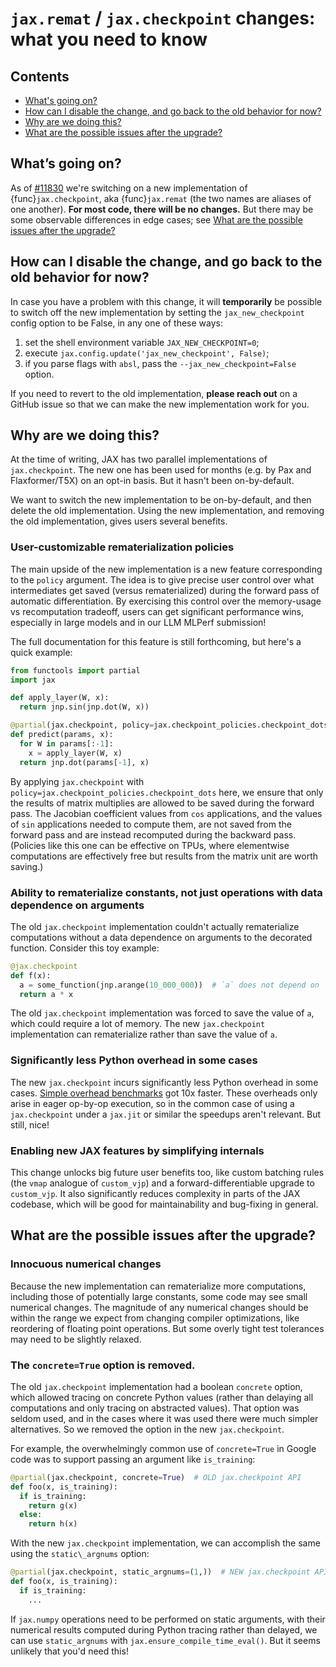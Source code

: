 # `jax.remat` / `jax.checkpoint` changes: what you need to know


## Contents


* [What's going on?](#whats-going-on)
* [How can I disable the change, and go back to the old behavior for
  now?](#how-can-i-disable-the-change-and-go-back-to-the-old-behavior-for-now)
* [Why are we doing this?](#why-are-we-doing-this)
* [What are the possible issues after the upgrade?](#what-are-the-possible-issues-after-the-upgrade)



## What’s going on?

As of [#11830](https://github.com/google/jax/pull/11830) we're switching on a new implementation of {func}`jax.checkpoint`, aka {func}`jax.remat` (the two names are aliases of one another). **For most code, there will be no changes.** But there may be some observable differences in edge cases; see [What are the possible issues after the upgrade?](#what-are-the-possible-issues-after-the-upgrade)


## How can I disable the change, and go back to the old behavior for now?

In case you have a problem with this change, it will **temporarily** be possible to switch off the new implementation by setting the `jax_new_checkpoint` config option to be False, in any one of these ways:



1. set the shell environment variable `JAX_NEW_CHECKPOINT=0`;
2. execute `jax.config.update('jax_new_checkpoint', False)`;
3. if you parse flags with `absl`, pass the `--jax_new_checkpoint=False` option.

If you need to revert to the old implementation, **please reach out** on a GitHub issue so that we can make the new implementation work for you.


## Why are we doing this?

At the time of writing, JAX has two parallel implementations of `jax.checkpoint`. The new one has been used for months (e.g. by Pax and Flaxformer/T5X) on an opt-in basis. But it hasn't been on-by-default.

We want to switch the new implementation to be on-by-default, and then delete the old implementation. Using the new implementation, and removing the old implementation, gives users several benefits.


### User-customizable rematerialization policies

The main upside of the new implementation is a new feature corresponding to the `policy` argument. The idea is to give precise user control over what intermediates get saved (versus rematerialized) during the forward pass of automatic differentiation. By exercising this control over the memory-usage vs recomputation tradeoff, users can get significant performance wins, especially in large models and in our LLM MLPerf submission!

The full documentation for this feature is still forthcoming, but here's a quick example:


```python
from functools import partial
import jax

def apply_layer(W, x):
  return jnp.sin(jnp.dot(W, x))

@partial(jax.checkpoint, policy=jax.checkpoint_policies.checkpoint_dots)
def predict(params, x):
  for W in params[:-1]:
    x = apply_layer(W, x)
  return jnp.dot(params[-1], x)
```


By applying `jax.checkpoint` with `policy=jax.checkpoint_policies.checkpoint_dots` here, we ensure that only the results of matrix multiplies are allowed to be saved during the forward pass. The Jacobian coefficient values from `cos` applications, and the values of `sin` applications needed to compute them, are not saved from the forward pass and are instead recomputed during the backward pass. (Policies like this one can be effective on TPUs, where elementwise computations are effectively free but results from the matrix unit are worth saving.)


### Ability to rematerialize constants, not just operations with data dependence on arguments

The old `jax.checkpoint` implementation couldn't actually rematerialize computations without a data dependence on arguments to the decorated function. Consider this toy example:


```python
@jax.checkpoint
def f(x):
  a = some_function(jnp.arange(10_000_000))  # `a` does not depend on `x`
  return a * x
```


The old `jax.checkpoint` implementation was forced to save the value of `a`, which could require a lot of memory. The new `jax.checkpoint` implementation can rematerialize rather than save the value of `a`.


### Significantly less Python overhead in some cases

The new `jax.checkpoint` incurs significantly less Python overhead in some cases. [Simple overhead benchmarks](https://github.com/google/jax/blob/88636d2b649bfa31fa58a30ea15c925f35637397/benchmarks/api_benchmark.py#L511-L539) got 10x faster. These overheads only arise in eager op-by-op execution, so in the common case of using a `jax.checkpoint` under a `jax.jit` or similar the speedups aren't relevant. But still, nice!


### Enabling new JAX features by simplifying internals

This change unlocks big future user benefits too, like custom batching rules (the `vmap` analogue of `custom_vjp`) and a forward-differentiable upgrade to `custom_vjp`. It also significantly reduces complexity in parts of the JAX codebase, which will be good for maintainability and bug-fixing in general.


## What are the possible issues after the upgrade?


### Innocuous numerical changes

Because the new implementation can rematerialize more computations, including those of potentially large constants, some code may see small numerical changes. The magnitude of any numerical changes should be within the range we expect from changing compiler optimizations, like reordering of floating point operations. But some overly tight test tolerances may need to be slightly relaxed.


### The `concrete=True` option is removed.

The old `jax.checkpoint` implementation had a boolean `concrete` option, which allowed tracing on concrete Python values (rather than delaying all computations and only tracing on abstracted values). That option was seldom used, and in the cases where it was used there were much simpler alternatives. So we removed the option in the new `jax.checkpoint`.

For example, the overwhelmingly common use of `concrete=True` in Google code was to support passing an argument like `is_training`:


```python
@partial(jax.checkpoint, concrete=True)  # OLD jax.checkpoint API
def foo(x, is_training):
  if is_training:
    return g(x)
  else:
    return h(x)
```


With the new `jax.checkpoint` implementation, we can accomplish the same using the `static\_argnums` option:


```python
@partial(jax.checkpoint, static_argnums=(1,))  # NEW jax.checkpoint API
def foo(x, is_training):
  if is_training:
    ...
```


If `jax.numpy` operations need to be performed on static arguments, with their numerical results computed during Python tracing rather than delayed, we can use `static_argnums` with `jax.ensure_compile_time_eval()`. But it seems unlikely that you'd need this!

